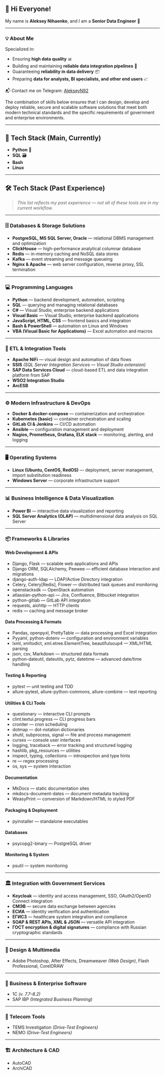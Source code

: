 ## 👋 Hi Everyone!

My name is **Aleksey Nihaenko**, and I am a **Senior Data Engineer** 💼

---

### 💡 About Me
Specialized in:
- Ensuring **high data quality** 📊
- Building and maintaining **reliable data integration pipelines** 🔗
- Guaranteeing **reliability in data delivery** 📦
- Preparing **data for analysts, BI specialists, and other end users** 📈

📬 Contact me on Telegram: [AlekseyN92](https://t.me/AlekseyN92)

The combination of skills below ensures that I can design, develop and deploy reliable, secure and scalable software solutions that meet both modern technical standards and the specific requirements of government and enterprise environments.

---

## 🚀 Tech Stack (Main, Currently)
- **Python** 🐍
- **SQL** 🗃️
- **Bash**
- **Linux**

---

## 🛠 Tech Stack (Past Experience)
> *This list reflects my past experience — not all of these tools are in my current workflow.*

---

### 🗄 Databases & Storage Solutions
- **PostgreSQL, MS SQL Server, Oracle** — relational DBMS management and optimization
- **ClickHouse** — high-performance analytical columnar database
- **Redis** — in-memory caching and NoSQL data stores
- **Kafka** — event streaming and message queueing
- **Nginx & Apache** — web server configuration, reverse proxy, SSL termination

---

### 💻 Programming Languages
- **Python** — backend development, automation, scripting
- **SQL** — querying and managing relational databases
- **C#** — Visual Studio, enterprise backend applications
- **Visual Basic** — Visual Studio, enterprise backend applications
- **JavaScript, HTML, CSS** — frontend basics and integration
- **Bash & PowerShell** — automation on Linux and Windows
- **VBA (Visual Basic for Applications)** — Excel automation and macros

---

### 🔄 ETL & Integration Tools
- **Apache NiFi** — visual design and automation of data flows
- **SSIS** *(SQL Server Integration Services — Visual Studio extension)*
- **SAP Data Services Cloud** — cloud-based ETL and data integration platform from SAP
- **WSO2 Integration Studio**
- **ArcESB**

---

### ⚙ Modern Infrastructure & DevOps
- **Docker & docker-compose** — containerization and orchestration
- **Kubernetes (basic)** — container orchestration and scaling
- **GitLab CI & Jenkins** — CI/CD automation
- **Ansible** — configuration management and deployment
- **Nagios, Prometheus, Grafana, ELK stack** — monitoring, alerting, and logging

---

### 🖥 Operating Systems
- **Linux (Ubuntu, CentOS, RedOS)** — deployment, server management, import substitution readiness
- **Windows Server** — corporate infrastructure support

---

### 📊 Business Intelligence & Data Visualization
- **Power BI** — interactive data visualization and reporting
- **SQL Server Analytics (OLAP)** — multidimensional data analysis on SQL Server

---

### 📦 Frameworks & Libraries

#### **Web Development & APIs**
- Django, Flask — scalable web applications and APIs
- Django ORM, SQLAlchemy, Peewee — efficient database interaction and migrations
- django-auth-ldap — LDAP/Active Directory integration
- Celery, Celery[Redis], Flower — distributed task queues and monitoring
- openstacksdk — OpenStack automation
- atlassian-python-api — Jira, Confluence, Bitbucket integration
- python-gitlab — GitLab API integration
- requests, aiohttp — HTTP clients
- redis — caching and message broker

#### **Data Processing & Formats**
- Pandas, openpyxl, PrettyTable — data processing and Excel integration
- Pyyaml, python-dotenv — configuration and environment variables
- lxml, xmltodict, xml.etree.ElementTree, beautifulsoup4 — XML/HTML parsing
- json, csv, Markdown — structured data formats
- python-dateutil, dateutils, pytz, datetime — advanced date/time handling

#### **Testing & Reporting**
- pytest — unit testing and TDD
- allure-pytest, allure-python-commons, allure-combine — test reporting

#### **Utilities & CLI Tools**
- questionary — interactive CLI prompts
- clint.textui.progress — CLI progress bars
- croniter — cron scheduling
- dotmap — dot-notation dictionaries
- shutil, subprocess, signal — file and process management
- curses — console user interfaces
- logging, traceback — error tracking and structured logging
- hashlib, pkg_resources — utilities
- inspect, typing, collections — introspection and type hints
- re — regex processing
- os, sys — system interaction

#### **Documentation**
- MkDocs — static documentation sites
- mkdocs-document-dates — document metadata tracking
- WeasyPrint — conversion of Markdown/HTML to styled PDF

#### **Packaging & Deployment**
- pyinstaller — standalone executables

#### **Databases**
- psycopg2-binary — PostgreSQL driver

#### **Monitoring & System**
- psutil — system monitoring

---

### 🏛 Integration with Government Services
- **Keycloak** — identity and access management, SSO, OAuth2/OpenID Connect integration
- **СМЭВ** — secure data exchange between agencies
- **ЕСИА** — identity verification and authentication
- **ЕГИСЗ** — healthcare system integration and compliance
- **SOAP & REST APIs, XML & JSON** — versatile API integration
- **ГОСТ encryption & digital signatures** — compliance with Russian cryptographic standards

---

### 🎨 Design & Multimedia
- Adobe Photoshop, After Effects, Dreamweaver *(Web Design)*, Flash Professional, CorelDRAW

---

### 🏢 Business & Enterprise Software
- 1C *(v. 7.7–8.2)*
- SAP IBP *(Integrated Business Planning)*

---

### 📡 Telecom Tools
- TEMS Investigation *(Drive-Test Engineers)*
- NEMO *(Drive-Test Engineers)*

---

### 🏗 Architecture & CAD
- AutoCAD
- ArchiCAD
